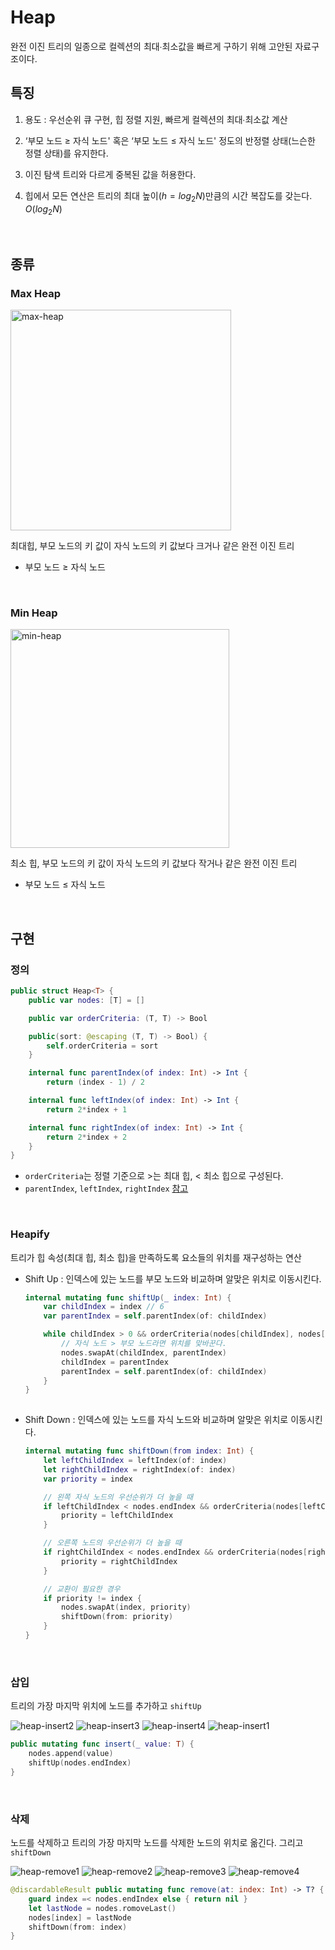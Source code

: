 # Heap

완전 이진 트리의 일종으로 컬렉션의 최대∙최소값을 빠르게 구하기 위해 고안된 자료구조이다.

## 특징

1. 용도 : 우선순위 큐 구현, 힙 정렬 지원, 빠르게 컬렉션의 최대∙최소값 계산

2. ‘부모 노드 ≥ 자식 노드' 혹은 ‘부모 노드 ≤ 자식 노드' 정도의 반정렬 상태(느슨한 정렬 상태)를 유지한다.

3. 이진 탐색 트리와 다르게 중복된 값을 허용한다.

4. 힙에서 모든 연산은 트리의 최대 높이($h = log_2N$)만큼의 시간 복잡도를 갖는다. $O(log_2N)$

&nbsp;
## 종류

### Max Heap

<img width="353" alt="max-heap" src="https://user-images.githubusercontent.com/61190690/167288071-a1a84872-8d6a-467f-af56-020aebd6a7b3.png">

최대힙, 부모 노드의 키 값이 자식 노드의 키 값보다 크거나 같은 완전 이진 트리

- 부모 노드 ≥ 자식 노드

&nbsp;
### Min Heap

<img width="350" alt="min-heap" src="https://user-images.githubusercontent.com/61190690/167288072-8fc42876-7e55-4e79-8a9b-e2b7873186c5.png">

최소 힙, 부모 노드의 키 값이 자식 노드의 키 값보다 작거나 같은 완전 이진 트리

- 부모 노드 ≤ 자식 노드

&nbsp;
## 구현

### 정의

```swift
public struct Heap<T> {
	public var nodes: [T] = []

	public var orderCriteria: (T, T) -> Bool

	public(sort: @escaping (T, T) -> Bool) {
		self.orderCriteria = sort
	}

	internal func parentIndex(of index: Int) -> Int {
		return (index - 1) / 2

	internal func leftIndex(of index: Int) -> Int {
		return 2*index + 1

	internal func rightIndex(of index: Int) -> Int {
		return 2*index + 2
	}
}
```

- `orderCriteria`는 정렬 기준으로 >는 최대 힙, < 최소 힙으로 구성된다.
- `parentIndex`, `leftIndex`, `rightIndex` [참고](https://www.notion.so/Tree-71768379728c4ae29f4fcf690f5a3875)

&nbsp;
### Heapify

트리가 힙 속성(최대 힙, 최소 힙)을 만족하도록 요소들의 위치를 재구성하는 연산

- Shift Up : 인덱스에 있는 노드를 부모 노드와 비교하며 알맞은 위치로 이동시킨다.

	```swift
	internal mutating func shiftUp(_ index: Int) {
		var childIndex = index // 6
		var parentIndex = self.parentIndex(of: childIndex)

		while childIndex > 0 && orderCriteria(nodes[childIndex], nodes[parentIndex]) {
			// 자식 노드 > 부모 노드라면 위치를 맞바꾼다.
			nodes.swapAt(childIndex, parentIndex)
			childIndex = parentIndex
			parentIndex = self.parentIndex(of: childIndex)
		}
	}
			
	```

- Shift Down : 인덱스에 있는 노드를 자식 노드와 비교하며 알맞은 위치로 이동시킨다.

	```swift
	internal mutating func shiftDown(from index: Int) {
		let leftChildIndex = leftIndex(of: index)
		let rightChildIndex = rightIndex(of: index)
		var priority = index

		// 왼쪽 자식 노드의 우선순위가 더 높을 때
		if leftChildIndex < nodes.endIndex && orderCriteria(nodes[leftChildIndex], nodes[index]) {
			priority = leftChildIndex
		}

		// 오른쪽 노드의 우선순위가 더 높을 때
		if rightChildIndex < nodes.endIndex && orderCriteria(nodes[rightChildIndex], nodes[index]) {
			priority = rightChildIndex
		}

		// 교환이 필요한 경우
		if priority != index {
			nodes.swapAt(index, priority)
			shiftDown(from: priority)
		}
	}
	```

&nbsp;
### 삽입

트리의 가장 마지막 위치에 노드를 추가하고 `shiftUp`

![heap-insert2](https://user-images.githubusercontent.com/61190690/167288180-23174558-d798-4a5e-87e9-0bc5b69d06cd.png)
![heap-insert3](https://user-images.githubusercontent.com/61190690/167288183-1d72239d-b3ac-4686-8e0f-9bfd5872015a.png)
![heap-insert4](https://user-images.githubusercontent.com/61190690/167288184-272d9fba-9549-4dd9-b2c8-fce72eaf6021.png)
![heap-insert1](https://user-images.githubusercontent.com/61190690/167288185-5e97d889-a888-450c-9ab8-4d9ef52104e0.png)

```swift
public mutating func insert(_ value: T) {
	nodes.append(value)
	shiftUp(nodes.endIndex)
}
```

&nbsp;
### 삭제

노드를 삭제하고 트리의 가장 마지막 노드를 삭제한 노드의 위치로 옮긴다. 그리고 `shiftDown`

![heap-remove1](https://user-images.githubusercontent.com/61190690/167288212-611eb154-6d9a-4d41-b7d0-6eb273481739.png)
![heap-remove2](https://user-images.githubusercontent.com/61190690/167288213-79df3242-e9a1-4492-b364-2d7375b643dc.png)
![heap-remove3](https://user-images.githubusercontent.com/61190690/167288214-6b11032a-5ca3-4f12-a116-f84a57752311.png)
![heap-remove4](https://user-images.githubusercontent.com/61190690/167288215-f790306b-4e4d-4085-bf44-7256fceb655a.png)

```swift
@discardableResult public mutating func remove(at: index: Int) -> T? {
	guard index =< nodes.endIndex else { return nil }
	let lastNode = nodes.romoveLast()
	nodes[index] = lastNode
	shiftDown(from: index)
}
```